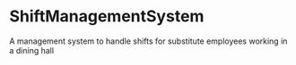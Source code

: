 # ShiftManagementSystem
A management system to handle shifts for substitute employees working in a dining hall

